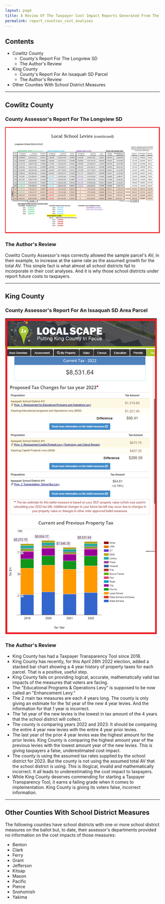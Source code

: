 ```yaml
---
layout: page
title: A Review Of The Taxpayer Cost Impact Reports Generated From The County Assessors For Their School Districts' Measures For The April 26th 2022 Election
permalink: report_counties_cost_analyses
---
```



## Contents
- Cowlitz County
  - County's Report For The Longview SD
  - The Author's Review
- King County
  - County's Report For An Issaquah SD Parcel
  - The Author's Review
- Other Counties With School District Measures

___

## Cowlitz County

### County Assessor's Report For The Longview SD

![Cowlitz County Report](pagesManual/LeviesReport/20220426/CowlitzCountyLongviewCostAnalysesWithBorder.png "Cowlitz County Report")

### The Author's Review

Cowlitz County Assessor's reps correctly allowed the sample parcel's AV, in their example, 
to increase at the same rate as the assumed growth for the total AV. This simple fact is what almost all school districts fail to incorporate in their cost analyses. 
And it is why those school districts under report future costs to taxpayers.

___

## King County

### County Assessor's Report For An Issaquah SD Area Parcel

![King County Report](pagesManual/LeviesReport/20220426/KingCountyCostAnalysisWithBorder.png "King County Report")

### The Author's Review

- King County has had a Taxpayer Transparency Tool since 2018.
- King County has recently, for this April 26th 2022 election, added a stacked bar chart showing a 4 year history of property taxes for each parcel. That is a positive, useful step.
- King County fails on providing logical, accurate, mathematically valid tax impacts of the measures that voters are facing.
- The "Educational Programs & Operations Levy" is supposed to be now called an "Enhancement Levy."
- The 2 main tax measures are each 4 years long. The county is only giving an estimate for the 1st year of the new 4 year levies. And the information for that 1 year is incorrect.
- The 1st year of the new levies is the lowest in tax amount of the 4 years that the school district will collect.
- The county is comparing years 2022 and 2023. It should be comparing the entire 4 year new levies with the entire 4 year prior levies. 
- The last year of the prior 4 year levies was the highest amount for the prior levies. King County is comparing the highest amount year of the previous levies with the lowest amount year of the new levies. 
This is giving taxpayers a false, underestimated cost impact.
- The county is using the assumed tax rates supplied by the school district for 2023. But the county is not using the assumed total AV that the school district is using. 
This is illogical, invalid and mathematically incorrect. It all leads to underestimating the cost impact to taxpayers.
- While King County deserves commending for starting a Taxpayer Transparency Tool, it earns a failing grade when it comes to implementation. 
King County is giving its voters false, incorrect information. 

___

## Other Counties With School District Measures

The following counties have school districts with one or more school district measures on the ballot but, to date, their assessor's departments provided no information on the cost impacts of those measures:

- Benton
- Clark
- Ferry
- Grant
- Jefferson
- Kitsap
- Mason
- Pacific
- Pierce
- Snohomish
- Yakima